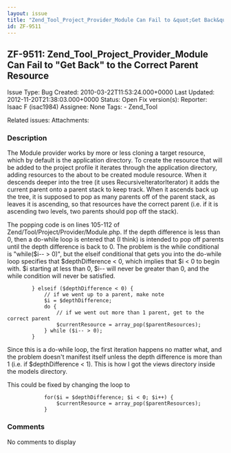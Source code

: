 ```yaml
---
layout: issue
title: "Zend_Tool_Project_Provider_Module Can Fail to &quot;Get Back&quot; to the Correct Parent Resource"
id: ZF-9511
---
```


ZF-9511: Zend\_Tool\_Project\_Provider\_Module Can Fail to "Get Back" to the Correct Parent Resource
----------------------------------------------------------------------------------------------------

 Issue Type: Bug Created: 2010-03-22T11:53:24.000+0000 Last Updated: 2012-11-20T21:38:03.000+0000 Status: Open Fix version(s): 
 Reporter:  Isaac F (isac1984)  Assignee:  None  Tags: - Zend\_Tool
 
 Related issues: 
 Attachments: 
### Description

The Module provider works by more or less cloning a target resource, which by default is the application directory. To create the resource that will be added to the project profile it iterates through the application directory, adding resources to the about to be created module resource. When it descends deeper into the tree (it uses RecursiveIteratorIterator) it adds the current parent onto a parent stack to keep track. When it ascends back up the tree, it is supposed to pop as many parents off of the parent stack, as leaves it is ascending, so that resources have the correct parent (i.e. if it is ascending two levels, two parents should pop off the stack).

The popping code is on lines 105-112 of Zend/Tool/Project/Provider/Module.php. If the depth difference is less than 0, then a do-while loop is entered that (I think) is intended to pop off parents until the depth difference is back to 0. The problem is the while conditional is "while($i-- > 0)", but the elseif conditional that gets you into the do-while loop specifies that $depthDifference < 0, which implies that $i < 0 to begin with. $i starting at less than 0, $i-- will never be greater than 0, and the while condition will never be satisfied.

 
            } elseif ($depthDifference < 0) {
                // if we went up to a parent, make note
                $i = $depthDifference;
                do {
                    // if we went out more than 1 parent, get to the correct parent
                    $currentResource = array_pop($parentResources);
                } while ($i-- > 0);
            }


Since this is a do-while loop, the first iteration happens no matter what, and the problem doesn't manifest itself unless the depth difference is more than 1 (i.e. if $depthDifference < 1). This is how I got the views directory inside the models directory.

This could be fixed by changing the loop to

 
                for($i = $depthDifference; $i < 0; $i++) {
                    $currentResource = array_pop($parentResources);             
                }


 

 

### Comments

No comments to display